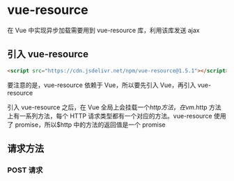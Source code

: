 # vue-resource

在 Vue 中实现异步加载需要用到 vue-resource 库，利用该库发送 ajax

## 引入 vue-resource

```html
<script src="https://cdn.jsdelivr.net/npm/vue-resource@1.5.1"></script>
```

要注意的是，vue-resource 依赖于 Vue，所以要先引入 Vue，再引入 vue-resource

引入 vue-resource 之后，在 Vue 全局上会挂载一个$http方法，在vm.$http 方法上有一系列方法，每个 HTTP 请求类型都有一个对应的方法。vue-resource 使用了 promise，所以$http 中的方法的返回值是一个 promise

## 请求方法

### POST 请求

